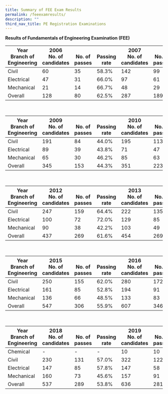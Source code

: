 ```yaml
---
title: Summary of FEE Exam Results
permalink: /feeexamresults/
description: ""
third_nav_title: PE Registration Examinations
---
```




**Results of Fundamentals of Engineering Examination (FEE)**

|Year<br>Branch of Engineering|2006<br>No. of candidates|<br>No. of passes|<br>Passing rate|2007<br>No. of candidates|<br>No. of passes|<br>Passing rate|2008<br>No. of candidates|<br>No. of passes|<br>Passing rate|
| -------- | -------- | -------- | -------- | -------- | -------- |-------- | -------- | -------- | -------- |
|Civil|60|35|58.3%|142|99|69.7%|155|108|69.7%|
|Electrical|47|31|66.0%|97|61|62.9%|108|65|60.2%|
|Mechanical|21|14|66.7%|48|29|60.4%|79|39|49.4%|
|Overall|128|80|62.5%|287|189|65.9%|342|212|62.0%|

<br>

|Year<br>Branch of Engineering|2009<br>No. of candidates|<br>No. of passes|<br>Passing rate|2010<br>No. of candidates|<br>No. of passes|<br>Passing rate|2011<br>No. of candidates|<br>No. of passes|<br>Passing rate|
| -------- | -------- | -------- | -------- | -------- | -------- |-------- | -------- | -------- | -------- |
|Civil|191|84|44.0%|195|113|57.9%|226|145|64.2%|
|Electrical|89|39|43.8%|71|47|66.2%|103|62|60.2%|
|Mechanical|65|30|46.2%|85|63|74.1%|83|58|69.9%|
|Overall|345|153|44.3%|351|223|63.5%|412|265|64.3%|

<br>

|Year<br>Branch of Engineering|2012<br>No. of candidates|<br>No. of passes|<br>Passing rate|2013<br>No. of candidates|<br>No. of passes|<br>Passing rate|2014<br>No. of candidates|<br>No. of passes|<br>Passing rate|
| -------- | -------- | -------- | -------- | -------- | -------- |-------- | -------- | -------- | -------- |
|Civil|247|159|64.4%|222|135|60.8%|250|151|60.4%|
|Electrical|100|72|72.0%|129|85|65.9%|137|92|67.2%|
|Mechanical|90|38|42.2%|103|49|47.6%|109|58|53.2%|
|Overall|437|269|61.6%|454|269|59.3%|496|301|60.7%|

<br>

|Year<br>Branch of Engineering|2015<br>No. of candidates|<br>No. of passes|<br>Passing rate|2016<br>No. of candidates|<br>No. of passes|<br>Passing rate|2017<br>No. of candidates|<br>No. of passes|<br>Passing rate|
| -------- | -------- | -------- | -------- | -------- | -------- |-------- | -------- | -------- | -------- |
|Civil|250|155|62.0%|280|172|61.4%|239|145|60.7%|
|Electrical|161|85|52.8%|194|91|46.9%|162|90|55.6%|
|Mechanical|136|66|48.5%|133|83|62.4%|152|71|46.7%|
|Overall|547|306|55.9%|607|346|57.0%|553|306|55.3%|

<br>

|Year<br>Branch of Engineering|2018<br>No. of candidates|<br>No. of passes|<br>Passing rate|2019<br>No. of candidates|<br>No. of passes|<br>Passing rate|2021<br>No. of candidates|<br>No. of passes|<br>Passing rate|
| -------- | -------- | -------- | -------- | -------- | -------- |-------- | -------- | -------- | -------- |
|Chemical|-|-|-|10|10|100.0%|6|3|50.0%|
|Civil|230|131|57.0%|322|122|37.9%|332|130|39.2%|
|Electrical|147|85|57.8%|147|58|39.5%|178|67|37.6%|
|Mechanical|160|73|45.6%|157|91|58.0%|146|76|52.1%|
|Overall|537|289|53.8%|636|281|44.2%|662|276|41.7%|